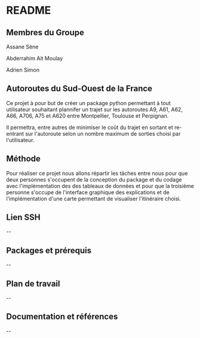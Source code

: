 # README

## Membres du Groupe

Assane Sène

Abderrahim Ait Moulay

Adrien Simon


## Autoroutes du Sud-Ouest de la France

Ce projet à pour but de créer un package python permettant à tout utilisateur souhaitant plannifer un trajet sur les autoroutes A9, A61, A62, A66, A706, A75 et A620 entre Montpellier, Toulouse et Perpignan.

Il permettra, entre autres de minimiser le coût du trajet en sortant et re-entrant sur l'autoroute selon un nombre maximum de sorties choisi par l'utilisateur.

## Méthode 

Pour réaliser ce projet nous allons répartir les tâches entre nous pour que deux personnes s'occupent de la conception du package et du codage avec l'implémentation des des tableaux de données et pour que la troisième personne s'occupe de l'interface graphique des explications et de l'implémentation d'une carte permettant de visualiser l'itinéraire choisi.

## Lien SSH 

--

## Packages et prérequis

--

## Plan de travail

--

## Documentation et références

--